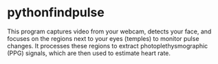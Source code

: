 # pythonfindpulse
This program captures video from your webcam, detects your face, and focuses on the regions next to your eyes (temples) to monitor pulse changes. It processes these regions to extract photoplethysmographic (PPG) signals, which are then used to estimate heart rate.
